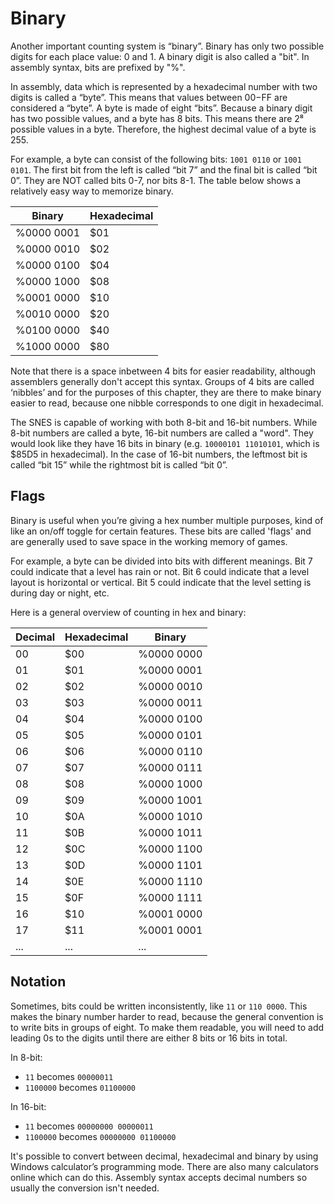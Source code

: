 # Binary

Another important counting system is “binary”. Binary has only two possible digits for each place value: 0 and 1. A binary digit is also called a "bit". In assembly syntax, bits are prefixed by "%".

In assembly, data which is represented by a hexadecimal number with two digits is called a “byte”. This means that values between $00-$FF are considered a “byte”. A byte is made of eight “bits”. Because a binary digit has two possible values, and a byte has 8 bits. This means there are 2⁸ possible values in a byte. Therefore, the highest decimal value of a byte is 255.

For example, a byte can consist of the following bits: `1001 0110` or `1001 0101`. The first bit from the left is called “bit 7” and the final bit is called “bit 0”. They are NOT called bits 0-7, nor bits 8-1. The table below shows a relatively easy way to memorize binary.

|Binary|Hexadecimal|
|-|-|
|%0000 0001|$01|
|%0000 0010|$02|
|%0000 0100|$04|
|%0000 1000|$08|
|%0001 0000|$10|
|%0010 0000|$20|
|%0100 0000|$40|
|%1000 0000|$80|

Note that there is a space inbetween 4 bits for easier readability, although assemblers generally don't accept this syntax. Groups of 4 bits are called ‘nibbles’ and for the purposes of this chapter, they are there to make binary easier to read, because one nibble corresponds to one digit in hexadecimal.

The SNES is capable of working with both 8-bit and 16-bit numbers. While 8-bit numbers are called a byte, 16-bit numbers are called a "word". They would look like they have 16 bits in binary (e.g. `10000101 11010101`, which is $85D5 in hexadecimal). In the case of 16-bit numbers, the leftmost bit is called “bit 15” while the rightmost bit is called “bit 0”.

## Flags

Binary is useful when you’re giving a hex number multiple purposes, kind of like an on/off toggle for certain features. These bits are called 'flags' and are generally used to save space in the working memory of games.

For example, a byte can be divided into bits with different meanings. Bit 7 could indicate that a level has rain or not. Bit 6 could indicate that a level layout is horizontal or vertical. Bit 5 could indicate that the level setting is during day or night, etc.

Here is a general overview of counting in hex and binary:

|Decimal|Hexadecimal|Binary|
|-|-|-|
|00|$00|%0000 0000|
|01|$01|%0000 0001|
|02|$02|%0000 0010|
|03|$03|%0000 0011|
|04|$04|%0000 0100|
|05|$05|%0000 0101|
|06|$06|%0000 0110|
|07|$07|%0000 0111|
|08|$08|%0000 1000|
|09|$09|%0000 1001|
|10|$0A|%0000 1010|
|11|$0B|%0000 1011|
|12|$0C|%0000 1100|
|13|$0D|%0000 1101|
|14|$0E|%0000 1110|
|15|$0F|%0000 1111|
|16|$10|%0001 0000|
|17|$11|%0001 0001|
|...|...|...|

## Notation
Sometimes, bits could be written inconsistently, like `11` or `110 0000`. This makes the binary number harder to read, because the general convention is to write bits in groups of eight. To make them readable, you will need to add leading 0s to the digits until there are either 8 bits or 16 bits in total. 

In 8-bit:
* `11` becomes `00000011`
* `1100000` becomes `01100000`

In 16-bit:
* `11` becomes `00000000 00000011`
* `1100000` becomes `00000000 01100000`

It's possible to convert between decimal, hexadecimal and binary by using Windows calculator’s programming mode. There are also many calculators online which can do this. Assembly syntax accepts decimal numbers so usually the conversion isn't needed.